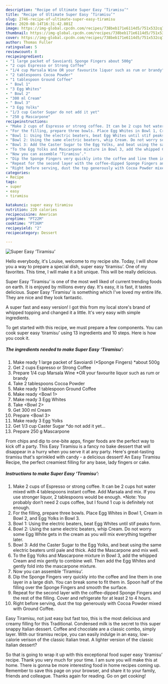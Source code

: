 ```yaml
---
description: "Recipe of Ultimate Super Easy ‘Tiramisu’"
title: "Recipe of Ultimate Super Easy ‘Tiramisu’"
slug: 2746-recipe-of-ultimate-super-easy-tiramisu
date: 2020-08-14T16:31:42.801Z
image: https://img-global.cpcdn.com/recipes/738beb171e6114d5/751x532cq70/super-easy-tiramisu-recipe-main-photo.jpg
thumbnail: https://img-global.cpcdn.com/recipes/738beb171e6114d5/751x532cq70/super-easy-tiramisu-recipe-main-photo.jpg
cover: https://img-global.cpcdn.com/recipes/738beb171e6114d5/751x532cq70/super-easy-tiramisu-recipe-main-photo.jpg
author: Thomas Fuller
ratingvalue: 5
reviewcount: 8
recipeingredient:
- "1 large packet of Savoiardi Sponge Fingers about 500g"
- "2 cups Espresso or Strong Coffee"
- "1/4 cup Marsala Wine OR your favourite liquor such as rum or brandy"
- "2 tablespoons Cocoa Powder"
- "1 tablespoon Ground Coffee"
- " Bowl 1"
- "3 Egg Whites"
- " Bowl 2"
- "300 ml Cream"
- " Bowl 3"
- "3 Egg Yolks"
- "1/3 cup Caster Sugar do not add it yet"
- "250 g Mascarpone"
recipeinstructions:
- "Make 2 cups of Espresso or strong coffee. It can be 2 cups hot water mixed with 4 tablespoons instant coffee. Add Marsala and mix. If you use stronger liquor, 2 tablespoons would be enough. *Note: You probably don’t need 2 cups coffee, but I found 1 cup is definitely not enough."
- "For the filling, prepare three bowls. Place Egg Whites in Bowl 1, Cream in Bowl 2, and Egg Yolks in Bowl 3."
- "Bowl 1: Using the electric beaters, beat Egg Whites until stif peaks form."
- "Bowl 2: Using the same electric beaters, whip Cream. Do not worry some Egg White gets in the cream as you will mix everything together later."
- "Bowl 3: Add the Caster Sugar to the Egg Yolks, and beat using the same electric beaters until pale and thick. Add the Mascarpone and mix well."
- "To the Egg Yolks and Mascarpone mixture in Bowl 3, add the whipped Cream and mix gently to combine well. Then add the Egg Whites and gently fold into the mascarpone mixture."
- "Now you can assemble ‘Tiramisu’."
- "Dip the Sponge Fingers very quickly into the coffee and line them in one layer in a large dish. You can break some to fit them in. Spoon half of the filling over the Sponge Fingers and smooth the surface."
- "Repeat for the second layer with the coffee-dipped Sponge Fingers and the rest of the filling. Cover and refrigerate for at least 2 to 4 hours."
- "Right before serving, dust the top generously with Cocoa Powder mixed with Ground Coffee."
categories:
- Recipe
tags:
- super
- easy
- tiramisu

katakunci: super easy tiramisu 
nutrition: 220 calories
recipecuisine: American
preptime: "PT22M"
cooktime: "PT36M"
recipeyield: "2"
recipecategory: Dessert

---
```



![Super Easy ‘Tiramisu’](https://img-global.cpcdn.com/recipes/738beb171e6114d5/751x532cq70/super-easy-tiramisu-recipe-main-photo.jpg)

Hello everybody, it's Louise, welcome to my recipe site. Today, I will show you a way to prepare a special dish, super easy ‘tiramisu’. One of my favorites. This time, I will make it a bit unique. This will be really delicious.

Super Easy ‘Tiramisu’ is one of the most well liked of current trending foods on earth. It is enjoyed by millions every day. It's easy, it is fast, it tastes delicious. Super Easy ‘Tiramisu’ is something which I've loved my entire life. They are nice and they look fantastic.

A super fast and easy version! I got this from my local store&#39;s brand of whipped topping and changed it a little. It&#39;s very easy with simple ingredients.


To get started with this recipe, we must prepare a few components. You can cook super easy ‘tiramisu’ using 13 ingredients and 10 steps. Here is how you cook it.

<!--inarticleads1-->

##### The ingredients needed to make Super Easy ‘Tiramisu’:

1. Make ready 1 large packet of Savoiardi (*Sponge Fingers) *about 500g
1. Get 2 cups Espresso or Strong Coffee
1. Prepare 1/4 cup Marsala Wine *OR your favourite liquor such as rum or brandy
1. Take 2 tablespoons Cocoa Powder
1. Make ready 1 tablespoon Ground Coffee
1. Make ready  &lt;Bowl 1&gt;
1. Make ready 3 Egg Whites
1. Take  &lt;Bowl 2&gt;
1. Get 300 ml Cream
1. Prepare  &lt;Bowl 3&gt;
1. Make ready 3 Egg Yolks
1. Get 1/3 cup Caster Sugar *do not add it yet…
1. Prepare 250 g Mascarpone


From chips and dip to one-bite apps, finger foods are the perfect way to kick off a party. This Easy Tiramisu is a fancy no bake dessert that will disappear in a hurry when you serve it at any party. Here&#39;s great-tasting tiramisu that&#39;s sprinkled with candy - a delicious dessert! An Easy Tiramisu Recipe, the perfect creamiest filling for any base, lady fingers or cake. 

<!--inarticleads2-->

##### Instructions to make Super Easy ‘Tiramisu’:

1. Make 2 cups of Espresso or strong coffee. It can be 2 cups hot water mixed with 4 tablespoons instant coffee. Add Marsala and mix. If you use stronger liquor, 2 tablespoons would be enough. *Note: You probably don’t need 2 cups coffee, but I found 1 cup is definitely not enough.
1. For the filling, prepare three bowls. Place Egg Whites in Bowl 1, Cream in Bowl 2, and Egg Yolks in Bowl 3.
1. Bowl 1: Using the electric beaters, beat Egg Whites until stif peaks form.
1. Bowl 2: Using the same electric beaters, whip Cream. Do not worry some Egg White gets in the cream as you will mix everything together later.
1. Bowl 3: Add the Caster Sugar to the Egg Yolks, and beat using the same electric beaters until pale and thick. Add the Mascarpone and mix well.
1. To the Egg Yolks and Mascarpone mixture in Bowl 3, add the whipped Cream and mix gently to combine well. Then add the Egg Whites and gently fold into the mascarpone mixture.
1. Now you can assemble ‘Tiramisu’.
1. Dip the Sponge Fingers very quickly into the coffee and line them in one layer in a large dish. You can break some to fit them in. Spoon half of the filling over the Sponge Fingers and smooth the surface.
1. Repeat for the second layer with the coffee-dipped Sponge Fingers and the rest of the filling. Cover and refrigerate for at least 2 to 4 hours.
1. Right before serving, dust the top generously with Cocoa Powder mixed with Ground Coffee.


Easy Tiramisu, not just easy but fast too, this is the most delicious and creamy filling for this Traditional. Condensed milk is the secret to this super snappy Italian dessert. Coffee and chocolate are a classic combo, simply layer. With our tiramisu recipe, you can easily indulge in an easy, low-calorie verison of the classic Italian treat. A lighter version of the classic Italian dessert? 

So that is going to wrap it up with this exceptional food super easy ‘tiramisu’ recipe. Thank you very much for your time. I am sure you will make this at home. There is gonna be more interesting food in home recipes coming up. Remember to save this page on your browser, and share it to your family, friends and colleague. Thanks again for reading. Go on get cooking!
